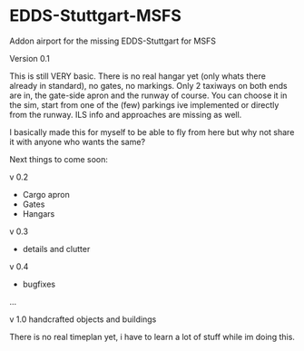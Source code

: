 # EDDS-Stuttgart-MSFS
Addon airport for the missing EDDS-Stuttgart for MSFS

Version 0.1

This is still VERY basic. There is no real hangar yet (only whats there already in standard), no gates, no markings. Only 2 taxiways on both ends are in, the gate-side apron and the runway of course.
You can choose it in the sim, start from one of the (few) parkings ive implemented or directly from the runway. 
ILS info and approaches are missing as well.

I basically made this for myself to be able to fly from here but why not share it with anyone who wants the same?

Next things to come soon:

v 0.2
- Cargo apron
- Gates
- Hangars

v 0.3
- details and clutter

v 0.4
- bugfixes

...

v 1.0 handcrafted objects and buildings

There is no real timeplan yet, i have to learn a lot of stuff while im doing this.
